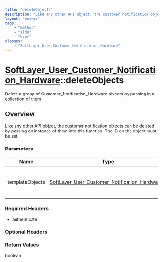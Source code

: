 ```yaml
---
title: "deleteObjects"
description: "Like any other API object, the customer notification objects can be deleted by passing an instance of them into this fun... "
layout: "method"
tags:
    - "method"
    - "sldn"
    - "User"
classes:
    - "SoftLayer_User_Customer_Notification_Hardware"
---
```

# [SoftLayer_User_Customer_Notification_Hardware](/reference/services/SoftLayer_User_Customer_Notification_Hardware)::deleteObjects

Delete a group of Customer_Notification_Hardware objects by passing in a collection of them


## Overview 
Like any other API object, the customer notification objects can be deleted by passing an instance of them into this function.  The ID on the object must be set. 

### Parameters 
|Name | Type | Description |
| --- | --- | --- |
|templateObjects| <a href='/reference/datatypes/SoftLayer_User_Customer_Notification_Hardware'>SoftLayer_User_Customer_Notification_Hardware[] </a>| An array of skeleton SoftLayer_User_Customer_Notification_Hardware objects that you wish to delete. Each object in the array must have at least their id properties defined.|


### Required Headers
* authenticate

### Optional Headers

### Return Values
boolean

